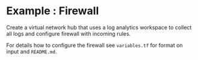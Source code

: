 # Example : Firewall

Create a virtual network hub that uses a log analytics workspace to collect all logs and configure firewall with incoming rules.

For details how to configure the firewall see `variables.tf` for format on input and `README.md`.